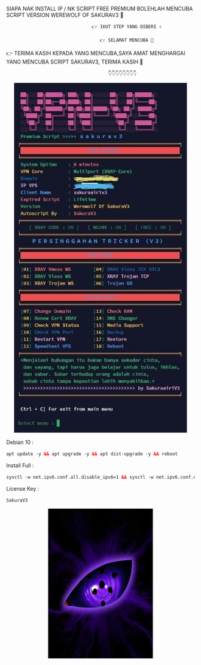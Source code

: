  SIAPA NAK INSTALL IP / NK SCRIPT FREE PREMIUM BOLEHLAH MENCUBA SCRIPT VERSION WEREWOLF OF SAKURAV3 🤟 

                                    👉 IKUT STEP YANG DIBERI ✌️

                                       👉 SELAMAT MENCUBA 🤞

👉 TERIMA KASIH KEPADA YANG MENCUBA,SAYA AMAT MENGHARGAI YANG MENCUBA SCRIPT SAKURAV3, TERIMA KASIH 🤙

                                          👇👇👇👇👇👇👇👇

<p align="center">
<img src="https://raw.githubusercontent.com/V3SAKURAAIRIV3/Persinggahan-V3/main/MENU.jpg" />
</p>

Debian 10 : <br>
 
  ```html
apt update -y && apt upgrade -y && apt dist-upgrade -y && reboot
  ```
Install Full : <br>

  ```html
sysctl -w net.ipv6.conf.all.disable_ipv6=1 && sysctl -w net.ipv6.conf.default.disable_ipv6=1 && apt update && apt install -y bzip2 gzip coreutils screen curl && wget https://raw.githubusercontent.com/V3SAKURAAIRIV3/Persinggahan-V3/main/INSTALL/install.sh && chmod +x install.sh && ./install.sh
  ```

License Key : 
  ```html
SakuraV3
  ```

<p align="center"><img src="https://raw.githubusercontent.com/V3SAKURAAIRIV3/Persinggahan-V3/main/SYSTEM.jpg" width="280" height="400"></p>
